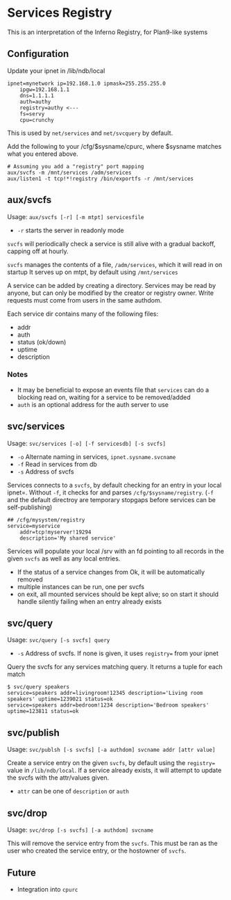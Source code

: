# Services Registry

This is an interpretation of the Inferno Registry, for Plan9-like systems

## Configuration

Update your ipnet in /lib/ndb/local
```
ipnet=mynetwork ip=192.168.1.0 ipmask=255.255.255.0
    ipgw=192.168.1.1
    dns=1.1.1.1
    auth=authy
    registry=authy <---
    fs=servy
    cpu=crunchy
```

This is used by `net/services` and `net/svcquery` by default.

Add the following to your /cfg/$sysname/cpurc, where $sysname matches what you entered above.

```
# Assuming you add a "registry" port mapping
aux/svcfs -m /mnt/services /adm/services
aux/listen1 -t tcp!*!registry /bin/exportfs -r /mnt/services
```

## aux/svcfs

Usage: `aux/svcfs [-r] [-m mtpt] servicesfile`

- `-r` starts the server in readonly mode

`svcfs` will periodically check a service is still alive with a gradual backoff, capping off at hourly.

`svcfs` manages the contents of a file, `/adm/services`, which it will read in on startup
It serves up on mtpt, by default using `/mnt/services`

A service can be added by creating a directory. Services may be read by anyone, but can only be modified by the creator or registry owner. Write requests must come from users in the same authdom.

Each service dir contains many of the following files: 
 - addr
 - auth
 - status (ok/down)
 - uptime
 - description

### Notes
 - It may be beneficial to expose an events file that `services` can do a blocking read on, waiting for a service to be removed/added
 - `auth` is an optional address for the auth server to use

## svc/services 

Usage: `svc/services [-o] [-f servicesdb] [-s svcfs]`

- `-o` Alternate naming in services, `ipnet.sysname.svcname`
- `-f` Read in services from db
- `-s` Address of svcfs

Services connects to a `svcfs`, by default checking for an entry in your local ipnet=. 
Without `-f`, it checks for and parses `/cfg/$sysname/registry`. (`-f` and the default directroy are temporary stopgaps before services can be self-publishing)

```
## /cfg/mysystem/registry
service=myservice
    addr=tcp!myserver!19294
    description='My shared service'
```

Services will populate your local /srv with an fd pointing to all records in the given `svcfs` as well as any local entries. 
- If the status of a service changes from Ok, it will be automatically removed
- multiple instances can be run, one per svcfs
- on exit, all mounted services should be kept alive; so on start it should handle silently failing when an entry already exists

## svc/query

Usage: `svc/query [-s svcfs] query`
- `-s` Address of svcfs. If none is given, it uses `registry=` from your ipnet

Query the svcfs for any services matching query. It returns a tuple for each match

```
$ svc/query speakers
service=speakers addr=livingroom!12345 description='Living room speakers' uptime=1239021 status=ok
service=speakers addr=bedroom!1234 description='Bedroom speakers' uptime=123811 status=ok
```

## svc/publish 
Usage: `svc/publsh [-s svcfs] [-a authdom] svcname addr [attr value]`

Create a service entry on the given `svcfs`, by default using the `registry=` value in `/lib/ndb/local`. If a service already exists, it will attempt to update the svcfs with the attr/values given.

- `attr` can be one of `description` or `auth`

## svc/drop
Usage: `svc/drop [-s svcfs] [-a authdom] svcname`

This will remove the service entry from the `svcfs`. This must be ran as the user who created the service entry, or the hostowner of `svcfs`.

## Future
- Integration into `cpurc`
